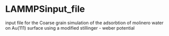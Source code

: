 # LAMMPSinput_file

input file for the Coarse grain simulation of the adsorbtion of molinero water on Au(111) surface using a modified stillinger - weber potential
